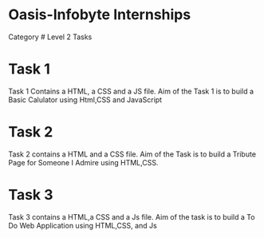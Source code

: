 # Oasis-Infobyte Internships 
 Category # Level 2 Tasks
# Task 1
 Task 1 Contains a HTML, a CSS and a JS file.
 Aim of the Task 1 is to build a Basic Calulator using Html,CSS and JavaScript
# Task 2
  Task 2 contains a HTML and a CSS file.
  Aim of the Task is to build a Tribute Page for Someone I Admire using HTML,CSS.
# Task 3
  Task 3 contains a HTML,a CSS and a Js file.
  Aim of the task is to build a To Do Web Application using HTML,CSS, and Js

